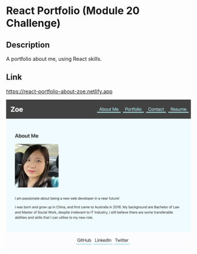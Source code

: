 # React Portfolio (Module 20 Challenge)

## Description

A portfolio about me, using React skills.

## Link

https://react-portfolio-about-zoe.netlify.app

![Screenshot of Deployed Web](./assets/react-portfolio-about-zoe-screenshot.png)